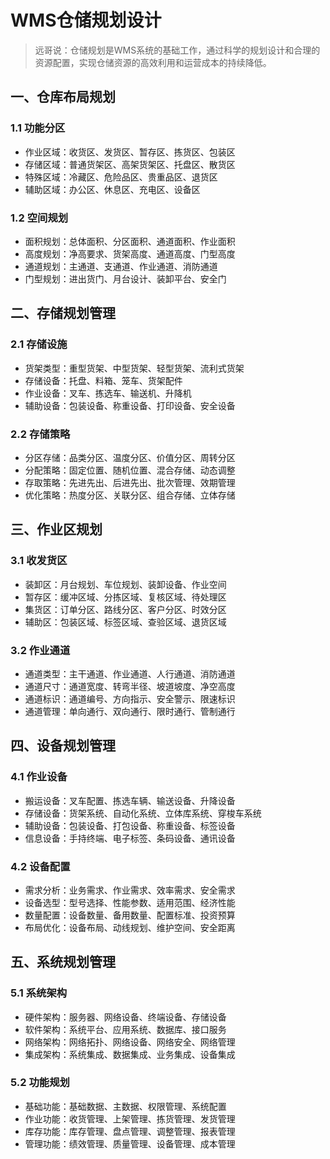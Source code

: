 # WMS仓储规划设计

> 远哥说：仓储规划是WMS系统的基础工作，通过科学的规划设计和合理的资源配置，实现仓储资源的高效利用和运营成本的持续降低。

## 一、仓库布局规划

### 1.1 功能分区
- 作业区域：收货区、发货区、暂存区、拣货区、包装区
- 存储区域：普通货架区、高架货架区、托盘区、散货区
- 特殊区域：冷藏区、危险品区、贵重品区、退货区
- 辅助区域：办公区、休息区、充电区、设备区

### 1.2 空间规划
- 面积规划：总体面积、分区面积、通道面积、作业面积
- 高度规划：净高要求、货架高度、通道高度、门型高度
- 通道规划：主通道、支通道、作业通道、消防通道
- 门型规划：进出货门、月台设计、装卸平台、安全门

## 二、存储规划管理

### 2.1 存储设施
- 货架类型：重型货架、中型货架、轻型货架、流利式货架
- 存储设备：托盘、料箱、笼车、货架配件
- 作业设备：叉车、拣选车、输送机、升降机
- 辅助设备：包装设备、称重设备、打印设备、安全设备

### 2.2 存储策略
- 分区存储：品类分区、温度分区、价值分区、周转分区
- 分配策略：固定位置、随机位置、混合存储、动态调整
- 存取策略：先进先出、后进先出、批次管理、效期管理
- 优化策略：热度分区、关联分区、组合存储、立体存储

## 三、作业区规划

### 3.1 收发货区
- 装卸区：月台规划、车位规划、装卸设备、作业空间
- 暂存区：缓冲区域、分拣区域、复核区域、待处理区
- 集货区：订单分区、路线分区、客户分区、时效分区
- 辅助区：包装区域、标签区域、查验区域、退货区域

### 3.2 作业通道
- 通道类型：主干通道、作业通道、人行通道、消防通道
- 通道尺寸：通道宽度、转弯半径、坡道坡度、净空高度
- 通道标识：通道编号、方向指示、安全警示、限速标识
- 通道管理：单向通行、双向通行、限时通行、管制通行

## 四、设备规划管理

### 4.1 作业设备
- 搬运设备：叉车配置、拣选车辆、输送设备、升降设备
- 存储设备：货架系统、自动化系统、立体库系统、穿梭车系统
- 辅助设备：包装设备、打包设备、称重设备、标签设备
- 信息设备：手持终端、电子标签、条码设备、通讯设备

### 4.2 设备配置
- 需求分析：业务需求、作业需求、效率需求、安全需求
- 设备选型：型号选择、性能参数、适用范围、经济性能
- 数量配置：设备数量、备用数量、配置标准、投资预算
- 布局优化：设备布局、动线规划、维护空间、安全距离

## 五、系统规划管理

### 5.1 系统架构
- 硬件架构：服务器、网络设备、终端设备、存储设备
- 软件架构：系统平台、应用系统、数据库、接口服务
- 网络架构：网络拓扑、网络设备、网络安全、网络管理
- 集成架构：系统集成、数据集成、业务集成、设备集成

### 5.2 功能规划
- 基础功能：基础数据、主数据、权限管理、系统配置
- 作业功能：收货管理、上架管理、拣货管理、发货管理
- 库存功能：库存管理、盘点管理、调整管理、报表管理
- 管理功能：绩效管理、质量管理、设备管理、成本管理